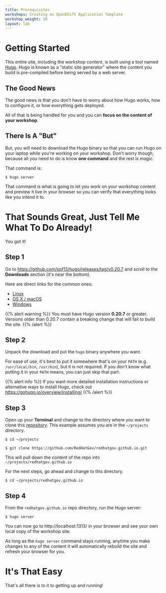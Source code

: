 ```yaml
---
title: Prerequisites
workshops: Creating an OpenShift Application Template
workshop_weight: 10
layout: lab
---
```


# Getting Started

This entire site, including the workshop content, is built using a tool named
[Hugo][hugo_intro]. Hugo is known as a "static site generator" where the
content you build is pre-compiled before being served by a web server.

## The Good News

The good news is that you don't have to worry about how Hugo works, how to
configure it, or how everything gets deployed.

All of that is being handled for you and you can **focus on the content of your
workshop**.

## There Is A "But"

But, you will need to download the Hugo binary so that you can run Hugo on your
laptop while you're working on your workshop. Don't worry though, because all
you need to do is know **one command** and the rest is _magic_.

That command is:

```
$ hugo server
```

That command is what is going to let you work on your workshop content and
preview it live in your browser so you can verify that everything looks like
you intend it to.

# That Sounds Great, Just Tell Me What To Do Already!

You got it!

## Step 1

Go to https://github.com/spf13/hugo/releases/tag/v0.20.7 and scroll to the
**Downloads** section (it's near the bottom).

Here are direct links for the common ones:

- [Linux][hugo_download_linux64]
- [OS X / macOS][hugo_download_macos64]
- [Windows][hugo_download_windows64]

{{% alert warning %}}
You must have Hugo version **0.20.7** or greater. Versions older than 0.20.7
contain a breaking change that will fail to build the site.
{{% /alert %}}

## Step 2

Unpack the download and put the `hugo` binary anywhere you want.

For ease of use, it's best to put it somewhere that's on your `PATH`
(e.g. `/usr/local/bin`, `/usr/bin`), but it is not required. If you don't know
what putting it in your `PATH` means, you can just skip that part.

{{% alert info %}}
If you want more detailed installation instructions or alternative ways to
install Hugo, check out https://gohugo.io/overview/installing/
{{% /alert %}}

## Step 3

Open up your **Terminal** and change to the directory where you want to clone
this [repository][main_repo]. This example assumes you are in the
`~/projects` directory.

```
$ cd ~/projects

$ git clone https://github.com/RedHatGov/redhatgov.github.io.git
```

This will pull down the content of the repo into `~/projects/redhatgov.github.io`

For the next steps, go ahead and change to this directory.

```
$ cd ~/projects/redhatgov.github.io
```

## Step 4

From the `redhatgov.github.io` repo directory, run the Hugo server:

```
$ hugo server
```

You can now go to http://localhost:1313/ in your browser and see your own
local copy of the workshop site.

As long as the `hugo server` command stays running, anytime you make changes
to any of the content it will automatically rebuild the site and refresh your
browser for you.

# It's That Easy

That's all there is to it to getting up and running!


[hugo_download_linux64]: https://github.com/spf13/hugo/releases/download/v0.20.7/hugo_0.20.7_Linux-64bit.tar.gz
[hugo_download_macos64]: https://github.com/spf13/hugo/releases/download/v0.20.7/hugo_0.20.7_macOS-64bit.tar.gz
[hugo_download_windows64]: https://github.com/spf13/hugo/releases/download/v0.20.7/hugo_0.20.7_Windows-64bit.zip
[hugo_install]: https://gohugo.io/overview/installing/
[hugo_intro]: https://gohugo.io/overview/introduction/
[main_repo]: https://github.com/RedHatGov/redhatgov.github.io
